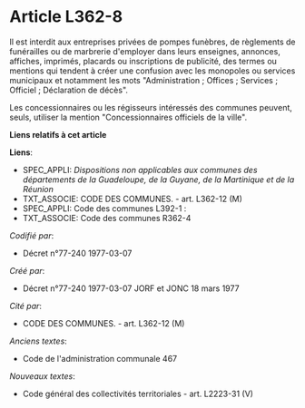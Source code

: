 # Article L362-8

Il est interdit aux entreprises privées de pompes funèbres, de règlements de funérailles ou de marbrerie d'employer dans
leurs enseignes, annonces, affiches, imprimés, placards ou inscriptions de publicité, des termes ou mentions qui tendent à
créer une confusion avec les monopoles ou services municipaux et notamment les mots "Administration ; Offices ; Services ;
Officiel ; Déclaration de décès".

Les concessionnaires ou les régisseurs intéressés des communes peuvent, seuls, utiliser la mention "Concessionnaires
officiels de la ville".

**Liens relatifs à cet article**

**Liens**:

  - SPEC_APPLI: *Dispositions non applicables aux communes des départements de la Guadeloupe, de la Guyane, de la Martinique et de la Réunion*
  - TXT_ASSOCIE: CODE DES COMMUNES. - art. L362-12 (M)
  - SPEC_APPLI: Code des communes L392-1 :
  - TXT_ASSOCIE: Code des communes R362-4

_Codifié par_:

  - Décret n°77-240 1977-03-07

_Créé par_:

  - Décret n°77-240 1977-03-07 JORF et JONC 18 mars 1977

_Cité par_:

  - CODE DES COMMUNES. - art. L362-12 (M)

_Anciens textes_:

  - Code de l'administration communale 467

_Nouveaux textes_:

  - Code général des collectivités territoriales - art. L2223-31 (V)
